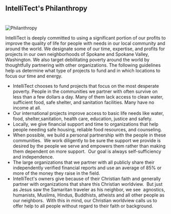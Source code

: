 ## IntelliTect's Philanthropy 
#
![Philanthropy](https://intellitect.com/wp-content/uploads/2015/01/Philanthropy.jpg "IntelliTect Giving Priorities and Values")

IntelliTect is deeply committed to using a significant portion of our profits to improve the quality of life for people with needs in our local community and around the world. We designate some of our time, expertise, and profits for projects in our own neighborhoods of Spokane and Spokane Valley, Washington. We also target debilitating poverty around the world by thoughtfully partnering with other organizations. The following guidelines help us determine what type of projects to fund and in which locations to focus our time and energy.

- IntelliTect chooses to fund projects that focus on the most desperate poverty. People in the communities we partner with often survive on less than a few dollars a day. Many of them lack access to clean water, sufficient food, safe shelter, and sanitation facilities. Many have no income at all.
- Our international projects improve access to basic life needs like water, food, shelter,sanitation, health care, education, justice and safety.
- Locally, we give financial support and time to organizations that help people needing safe housing, reliable food resources, and counseling.
- When possible, we build a personal partnership with the people in these communities.  We work diligently to be sure the support we provide is desired by the people we serve and empowers them rather than making them dependent on more support.  Our goal is always self-sufficiency and independence.
- The large organizations that we partner with all publicly share their independently verified financial reports and use an average of 85% or more of the money they raise in the field.
- IntelliTect's owners give because of their Christian faith and generally partner with organizations that share this Christian worldview.  But just as Jesus saw the Samaritan traveler as his neighbor, we see  agnostics, humanists, Muslims, Hindus, Buddhists, atheists and all other people as our neighbors.  With this in mind, our Christian worldview calls us to offer help to all people without regard to their faith or background.
